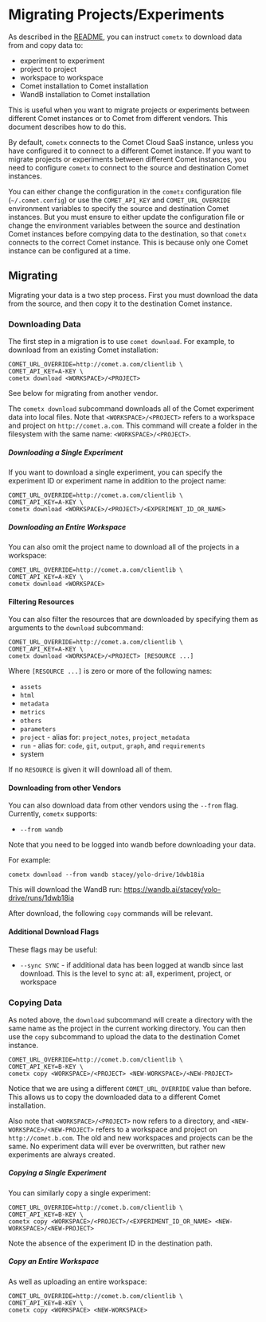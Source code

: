 # Migrating Projects/Experiments

As described in the [README](README.md), you can instruct `cometx` to
download data from and copy data to:

* experiment to experiment
* project to project
* workspace to workspace
* Comet installation to Comet installation
* WandB installation to Comet installation

This is useful when you want to migrate projects or experiments
between different Comet instances or to Comet from different
vendors. This document describes how to do this.

By default, `cometx` connects to the Comet Cloud SaaS instance, unless you have
configured it to connect to a different Comet instance. If you want to migrate
projects or experiments between different Comet instances, you need to
configure `cometx` to connect to the source and destination Comet instances.

You can either change the configuration in the `cometx` configuration file
(`~/.comet.config`) or use the `COMET_API_KEY` and `COMET_URL_OVERRIDE`
environment variables to specify the source and destination Comet instances.
But you must ensure to either update the configuration file or change the
environment variables between the source and destination Comet instances before
compying data to the destination, so that `cometx` connects to the correct
Comet instance. This is because only one Comet instance can be configured at a
time.

## Migrating

Migrating your data is a two step process. First you must download the data
from the source, and then copy it to the destination Comet instance.

### Downloading Data

The first step in a migration is to use `comet download`. 
For example, to download from an existing Comet installation:

```shell
COMET_URL_OVERRIDE=http://comet.a.com/clientlib \
COMET_API_KEY=A-KEY \
cometx download <WORKSPACE>/<PROJECT>
```
See below for migrating from another vendor.

The `cometx download` subcommand downloads all of the Comet experiment
data into local files. Note that `<WORKSPACE>/<PROJECT>` refers to a
workspace and project on `http://comet.a.com`. This command will
create a folder in the filesystem with the same name:
`<WORKSPACE>/<PROJECT>`.

##### Downloading a Single Experiment

If you want to download a single experiment, you can specify the
experiment ID or experiment name in addition to the project name:

```shell
COMET_URL_OVERRIDE=http://comet.a.com/clientlib \
COMET_API_KEY=A-KEY \
cometx download <WORKSPACE>/<PROJECT>/<EXPERIMENT_ID_OR_NAME>
```

##### Downloading an Entire Workspace

You can also omit the project name to download all of the projects in
a workspace:

```shell
COMET_URL_OVERRIDE=http://comet.a.com/clientlib \
COMET_API_KEY=A-KEY \
cometx download <WORKSPACE>
```

#### Filtering Resources

You can also filter the resources that are downloaded by specifying them as
arguments to the `download` subcommand:

```shell
COMET_URL_OVERRIDE=http://comet.a.com/clientlib \
COMET_API_KEY=A-KEY \
cometx download <WORKSPACE>/<PROJECT> [RESOURCE ...]
```

Where `[RESOURCE ...]` is zero or more of the following names:

* `assets`
* `html`
* `metadata`
* `metrics`
* `others`
* `parameters`
* `project` - alias for: `project_notes`, `project_metadata`
* `run` - alias for: `code`, `git`, `output`, `graph`, and `requirements`
* system

If no `RESOURCE` is given it will download all of them.

#### Downloading from other Vendors

You can also download data from other vendors using the `--from`
flag. Currently, `cometx` supports:

* `--from wandb`

Note that you need to be logged into wandb before downloading your
data.

For example:

```shell
cometx download --from wandb stacey/yolo-drive/1dwb18ia
```

This will download the WandB run: https://wandb.ai/stacey/yolo-drive/runs/1dwb18ia

After download, the following `copy` commands will be relevant. 

#### Additional Download Flags

These flags may be useful:

* `--sync SYNC` - if additional data has been logged at wandb since last download. This is the level to sync at: all, experiment, project, or workspace

### Copying Data

As noted above, the `download` subcommand will create a directory with
the same name as the project in the current working directory. You can
then use the `copy` subcommand to upload the data to the destination
Comet instance.

```shell
COMET_URL_OVERRIDE=http://comet.b.com/clientlib \
COMET_API_KEY=B-KEY \
cometx copy <WORKSPACE>/<PROJECT> <NEW-WORKSPACE>/<NEW-PROJECT>
```

Notice that we are using a different `COMET_URL_OVERRIDE` value than
before. This allows us to copy the downloaded data to a different
Comet installation.

Also note that `<WORKSPACE>/<PROJECT>` now refers to a directory, and
`<NEW-WORKSPACE>/<NEW-PROJECT>` refers to a workspace and project on
`http://comet.b.com`. The old and new workspaces and projects can be
the same. No experiment data will ever be overwritten, but rather new
experiments are always created.

##### Copying a Single Experiment

You can similarly copy a single experiment:

```shell
COMET_URL_OVERRIDE=http://comet.b.com/clientlib \
COMET_API_KEY=B-KEY \
cometx copy <WORKSPACE>/<PROJECT>/<EXPERIMENT_ID_OR_NAME> <NEW-WORKSPACE>/<NEW-PROJECT>
```

Note the absence of the experiment ID in the destination path.

##### Copy an Entire Workspace

As well as uploading an entire workspace:

```shell
COMET_URL_OVERRIDE=http://comet.b.com/clientlib \
COMET_API_KEY=B-KEY \
cometx copy <WORKSPACE> <NEW-WORKSPACE>
```


